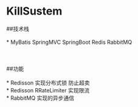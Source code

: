# KillSustem

##技术栈<br>  
    * MyBatis SpringMVC SpringBoot Redis RabbitMQ<br>  
<br>  
##功能<br>  
    * Redisson 实现分布式锁 防止超卖<br> 
    * Redisson RRateLimiter 实现限流<br> 
    * RabbitMQ 实现的异步通信 <br> 

